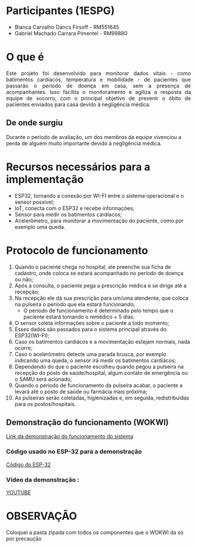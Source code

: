 # Participantes (1ESPG) 
- Bianca Carvalho Dancs Firsoff     - RM551645
- Gabriel Machado Carrara Pimentel  - RM99880

# O que é
<div align="justify">Este projeto foi desenvolvido para monitorar dados vitais - como batimentos cardíacos, temperatura e mobilidade - de pacientes que passarão o período de doença em casa, sem a presença de acompanhantes. Isso facilita o monitoramento e agiliza a resposta da equipe de socorro, com o principal objetivo de prevenir o óbito de pacientes enviados para casa devido à negligência médica.</div>

## De onde surgiu
Durante o período de avaliação, um dos membros da equipe vivenciou a perda de alguém muito importante devido à negligência médica.

# Recursos necessários para a implementação
- ESP32, tornando a conexão por WI-FI entre o sistema operacional e o sensor possível;
- IoT, conecta com o ESP32 e recebe informações;
- Sensor para medir os batimentos cardíacos;
- Acelerômetro, para monitorar a movimentação do paciente, como por exemplo uma queda.

# Protocolo de funcionamento
1. Quando o paciente chega no hospital, ele preenche sua ficha de cadastro, onde coloca se estará acompanhado no período de doença ou não;
2. Após a consulta, o paciente pega a prescrição médica e se dirige até a recepção;
3. Na recepção ele dá sua prescrição para um/uma atendente, que coloca na pulseira o período que ela estará funcionando;
    - O período de funcionamento é determinado pelo tempo que o paciente estará tomando o remédico + 5 dias.
4. O sensor coleta informações sobre o paciente a todo momento;
5. Esses dados são passados para o sistema principal através do ESP32(WI-FI);
6. Caso os batimentos cardiácos e a movimentação estejam normais, nada ocorre;
7. Caso o acelerômetro detecte uma parada brusca, por exemplo indicando uma queda, o sensor irá medir os batimentos cardiácos;
8. Dependendo do que o paciente escolheu quando pegou a pulseira na recepção do posto de saúde/hospital, algum contato de emergência ou o SAMU será acionado;
9. Quando o período de funcionamento da pulseira acabar, o paciente a levará até o posto de saúde ou farmácia mais próxima;
10. As pulseiras serão coletadas, higienizadas e, em seguida, redistribuídas para os postos/hospitais.

## Demonstração do funcionamento (WOKWI)
[Link da demonstração do funcionamento do sistema](https://wokwi.com/projects/382329660081844225)

### Código usado no ESP-32 para a demonstração
[Código do ESP-32](pulseira.ino)

### Vídeo da demonstração :
[YOUTUBE](https://youtu.be/5j3m3gKmQnY)

# OBSERVAÇÃO
Coloquei a pasta zipada com todos os componentes que o WOKWI da só por precaução

